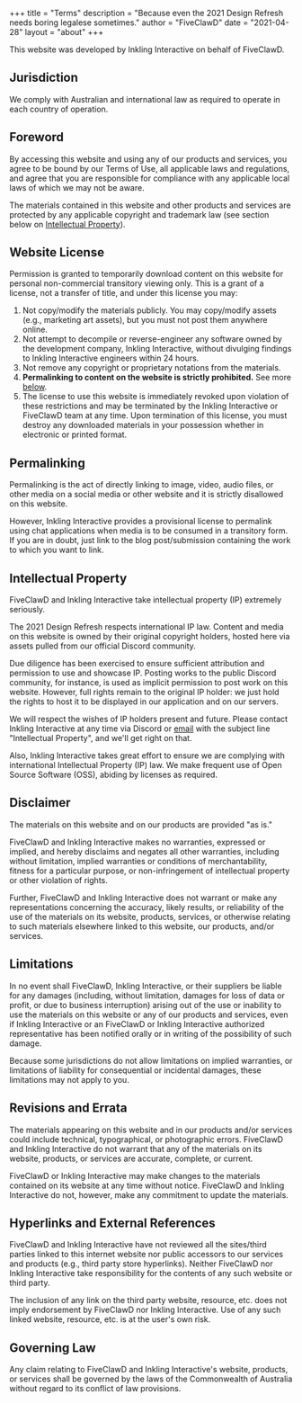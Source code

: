 +++
title = "Terms"
description = "Because even the 2021 Design Refresh needs boring legalese sometimes."
author = "FiveClawD"
date = "2021-04-28"
layout = "about"
+++

This website was developed by Inkling Interactive on behalf of FiveClawD.

## Jurisdiction

We comply with Australian and international law as required to operate in each country of operation.

## Foreword

By accessing this website and using any of our products and services, you agree to be bound by our Terms of Use, all
applicable laws and regulations, and agree that you are responsible for compliance with any applicable local laws of 
which we may not be aware.

The materials contained in this website and other products and services are protected by any applicable copyright and
trademark law (see section below on [Intellectual Property](#intellectual-property)).

## Website License

Permission is granted to temporarily download content on this website for personal non-commercial transitory viewing 
only. This is a grant of a license, not a transfer of title, and under this license you may:

1. Not copy/modify the materials publicly. You may copy/modify assets (e.g., marketing art assets), but you must not 
   post them anywhere online.
2. Not attempt to decompile or reverse-engineer any software owned by the development company, Inkling Interactive, 
   without divulging findings to Inkling Interactive engineers within 24 hours.
3. Not remove any copyright or proprietary notations from the materials.
4. **Permalinking to content on the website is strictly prohibited.** See more [below](#permalinking).
5. The license to use this website is immediately revoked upon violation of these restrictions and may be 
   terminated by the Inkling Interactive or FiveClawD team at any time. Upon termination of this license, you must 
   destroy any downloaded materials in your possession whether in electronic or printed format.

## Permalinking

Permalinking is the act of directly linking to image, video, audio files, or other media on a social media or other
website and it is strictly disallowed on this website.

However, Inkling Interactive provides a provisional license to permalink using chat applications when media is to be
consumed in a transitory form. If you are in doubt, just link to the blog post/submission containing the work to 
which you want to link.

## Intellectual Property

FiveClawD and Inkling Interactive take intellectual property (IP) extremely seriously.

The 2021 Design Refresh respects international IP law. Content and media on this website is owned by their original 
copyright holders, hosted here via assets pulled from our official Discord community.

Due diligence has been exercised to ensure sufficient attribution and permission to use and showcase IP. Posting 
works to the public Discord community, for instance, is used as implicit permission to post work on this website. 
However, full rights remain to the original IP holder: we just hold the rights to host it to be displayed in our 
application and on our servers.

We will respect the wishes of IP holders present and future. Please contact Inkling Interactive at any time via 
Discord or <a href="mailto:legal@teaminkling.com" target="_blank">email</a> with the subject line "Intellectual 
Property", and we'll get right on that.

Also, Inkling Interactive takes great effort to ensure we are complying with international Intellectual Property (IP) 
law. We make frequent use of Open Source Software (OSS), abiding by licenses as required.

## Disclaimer

The materials on this website and on our products are provided "as is."

FiveClawD and Inkling Interactive makes no warranties, expressed or implied, and hereby disclaims and negates all other 
warranties, including without limitation, implied warranties or conditions of merchantability, fitness for a 
particular purpose, or non-infringement of intellectual property or other violation of rights.

Further, FiveClawD and Inkling Interactive does not warrant or make any representations concerning the accuracy, likely 
results, or reliability of the use of the materials on its website, products, services, or otherwise relating to such
materials elsewhere linked to this website, our products, and/or services.

## Limitations

In no event shall FiveClawD, Inkling Interactive, or their suppliers be liable for any damages (including, without 
limitation, damages for loss of data or profit, or due to business interruption) arising out of the use or inability 
to use the materials on this website or any of our products and services, even if Inkling Interactive or an
FiveClawD or Inkling Interactive authorized representative has been notified orally or in writing of the possibility of 
such damage.

Because some jurisdictions do not allow limitations on implied warranties, or limitations of liability for
consequential or incidental damages, these limitations may not apply to you.

## Revisions and Errata

The materials appearing on this website and in our products and/or services could include technical, typographical,
or photographic errors. FiveClawD and Inkling Interactive do not warrant that any of the materials on its website, 
products, or services are accurate, complete, or current.

FiveClawD or Inkling Interactive may make changes to the materials contained on its website at any time without notice. 
FiveClawD and Inkling Interactive do not, however, make any commitment to update the materials.

## Hyperlinks and External References

FiveClawD and Inkling Interactive have not reviewed all the sites/third parties linked to this internet website nor 
public accessors to our services and products (e.g., third party store hyperlinks). Neither FiveClawD nor Inkling 
Interactive take responsibility for the contents of any such website or third party.

The inclusion of any link on the third party website, resource, etc. does not imply endorsement by FiveClawD nor 
Inkling Interactive. Use of any such linked website, resource, etc. is at the user's own risk.

## Governing Law

Any claim relating to FiveClawD and Inkling Interactive's website, products, or services shall be governed by the 
laws of the Commonwealth of Australia without regard to its conflict of law provisions.

